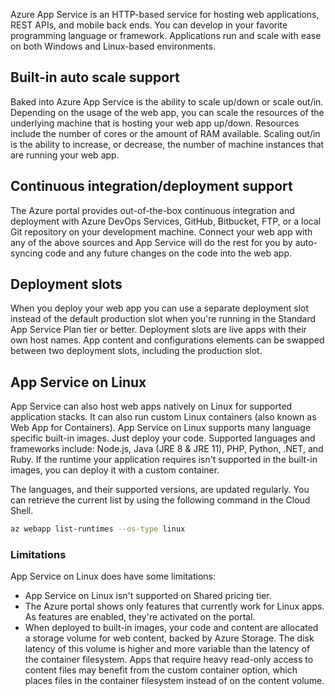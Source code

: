 
Azure App Service is an HTTP-based service for hosting web applications, REST APIs, and mobile back ends. You can develop in your favorite programming language or framework. Applications run and scale with ease on both Windows and Linux-based environments.

## Built-in auto scale support

Baked into Azure App Service is the ability to scale up/down or scale out/in. Depending on the usage of the web app, you can scale the resources of the underlying machine that is hosting your web app up/down. Resources include the number of cores or the amount of RAM available. Scaling out/in is the ability to increase, or decrease, the number of machine instances that are running your web app.

## Continuous integration/deployment support

The Azure portal provides out-of-the-box continuous integration and deployment with Azure DevOps Services, GitHub, Bitbucket, FTP, or a local Git repository on your development machine. Connect your web app with any of the above sources and App Service will do the rest for you by auto-syncing code and any future changes on the code into the web app. 

## Deployment slots

When you deploy your web app you can use a separate deployment slot instead of the default production slot when you're running in the Standard App Service Plan tier or better. Deployment slots are live apps with their own host names. App content and configurations elements can be swapped between two deployment slots, including the production slot.

## App Service on Linux

App Service can also host web apps natively on Linux for supported application stacks. It can also run custom Linux containers (also known as Web App for Containers). App Service on Linux supports many language specific built-in images. Just deploy your code. Supported languages and frameworks include: Node.js, Java (JRE 8 & JRE 11), PHP, Python, .NET, and Ruby. If the runtime your application requires isn't supported in the built-in images, you can deploy it with a custom container.

The languages, and their supported versions, are updated regularly. You can retrieve the current list by using the following command in the Cloud Shell.

```bash
az webapp list-runtimes --os-type linux
```

### Limitations

App Service on Linux does have some limitations:

* App Service on Linux isn't supported on Shared pricing tier.
* The Azure portal shows only features that currently work for Linux apps. As features are enabled, they're activated on the portal.
* When deployed to built-in images, your code and content are allocated a storage volume for web content, backed by Azure Storage. The disk latency of this volume is higher and more variable than the latency of the container filesystem. Apps that require heavy read-only access to content files may benefit from the custom container option, which places files in the container filesystem instead of on the content volume.

